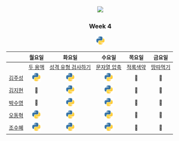 <div align="center">
  <h3><img src="https://user-images.githubusercontent.com/46666296/133788774-1bba4108-db05-4d35-88ac-e355f29040a0.png"></h3>

  ### <center>**Week 4**</center>
  <!--Python-->
  <img src="https://raw.githubusercontent.com/vscode-icons/vscode-icons/master/icons/file_type_python.svg" height="25"/>
  
  <!--문제를 풀었으면 위의 아이콘을 복사해서 붙여넣기-->
  <!--링크 삽입할 때 Forked Repo(개인 저장소)가 아닌 Remote Repo(원본 저장소) 주소를 붙여넣을 것-->
  ||월요일|화요일|수요일|목요일|금요일|
  |:---------------:|:---------------:|:---------------:|:---------------:|:---------------:|:---------------:|
  ||[두 용액](https://www.acmicpc.net/problem/2470)|[성격 유형 검사하기](https://school.programmers.co.kr/learn/courses/30/lessons/118666)|[문자열 압축](https://school.programmers.co.kr/learn/courses/30/lessons/60057)|[적록색약](https://www.acmicpc.net/problem/10026)|[땅따먹기](https://school.programmers.co.kr/learn/courses/30/lessons/12913)|
  |[김주성](https://github.com/kjs2109)| [<img src="https://raw.githubusercontent.com/vscode-icons/vscode-icons/master/icons/file_type_python.svg" height="25"/>](./BOJ2470_김주성.py) | [<img src="https://raw.githubusercontent.com/vscode-icons/vscode-icons/master/icons/file_type_python.svg" height="25"/>](./성격_유형_검사하기_김주성.py) | [<img src="https://raw.githubusercontent.com/vscode-icons/vscode-icons/master/icons/file_type_python.svg" height="25"/>](./문자열_압축_김주성.py) | 🧠 | 🧠 |
  |[김지현](https://github.com/codehyunn)| 🧠 | [<img src="https://raw.githubusercontent.com/vscode-icons/vscode-icons/master/icons/file_type_python.svg" height="25"/>](./성격_유형_검사하기_김지현.py) |  [<img src="https://raw.githubusercontent.com/vscode-icons/vscode-icons/master/icons/file_type_python.svg" height="25"/>](./문자열_압축_김지현.py) | 🧠 | 🧠 |
  |[박수영](https://github.com/nstalways)| 🧠 | [<img src="https://raw.githubusercontent.com/vscode-icons/vscode-icons/master/icons/file_type_python.svg" height="25"/>](./성격_유형_검사하기_박수영.py) | [<img src="https://raw.githubusercontent.com/vscode-icons/vscode-icons/master/icons/file_type_python.svg" height="25"/>](./문자열_압축_박수영.py) | 🧠 | 🧠 |
  |[오동혁](https://github.com/97DongHyeokOH)|[<img src="https://raw.githubusercontent.com/vscode-icons/vscode-icons/master/icons/file_type_python.svg" height="25"/>](./BOJ2470_오동혁.py)|[<img src="https://raw.githubusercontent.com/vscode-icons/vscode-icons/master/icons/file_type_python.svg" height="25"/>](./성격_유형_검사하기_오동혁.py)|[<img src="https://raw.githubusercontent.com/vscode-icons/vscode-icons/master/icons/file_type_python.svg" height="25"/>](./문자열_압축_오동혁.py)| 🧠 | 🧠 |
  |[조수혜](https://github.com/suhyehye)| <img src="https://raw.githubusercontent.com/vscode-icons/vscode-icons/master/icons/file_type_python.svg" height="25"/> | <img src="https://raw.githubusercontent.com/vscode-icons/vscode-icons/master/icons/file_type_python.svg" height="25"/> | <img src="https://raw.githubusercontent.com/vscode-icons/vscode-icons/master/icons/file_type_python.svg" height="25"/> | 🧠 | 🧠 |
</div>
